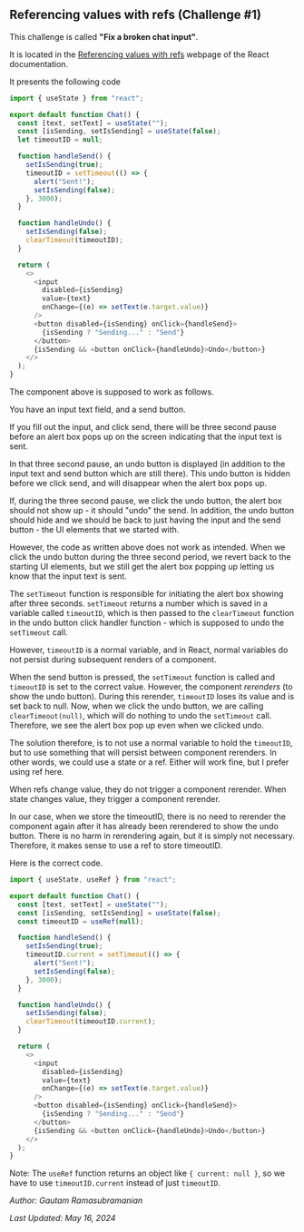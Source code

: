 ## Referencing values with refs (Challenge #1)

This challenge is called **"Fix a broken chat input"**.

It is located in the [Referencing values with refs](https://react.dev/learn/referencing-values-with-refs) webpage of the React documentation.

It presents the following code

```javascript
import { useState } from "react";

export default function Chat() {
  const [text, setText] = useState("");
  const [isSending, setIsSending] = useState(false);
  let timeoutID = null;

  function handleSend() {
    setIsSending(true);
    timeoutID = setTimeout(() => {
      alert("Sent!");
      setIsSending(false);
    }, 3000);
  }

  function handleUndo() {
    setIsSending(false);
    clearTimeout(timeoutID);
  }

  return (
    <>
      <input
        disabled={isSending}
        value={text}
        onChange={(e) => setText(e.target.value)}
      />
      <button disabled={isSending} onClick={handleSend}>
        {isSending ? "Sending..." : "Send"}
      </button>
      {isSending && <button onClick={handleUndo}>Undo</button>}
    </>
  );
}
```

The component above is supposed to work as follows.

You have an input text field, and a send button.

If you fill out the input, and click send, there will be three second pause before an alert box pops up on the screen indicating that the input text is sent.

In that three second pause, an undo button is displayed (in addition to the input text and send button which are still there). This undo button is hidden before we click send, and will disappear when the alert box pops up.

If, during the three second pause, we click the undo button, the alert box should not show up - it should "undo" the send. In addition, the undo button should hide and we should be back to just having the input and the send button - the UI elements that we started with.

However, the code as written above does not work as intended.
When we click the undo button during the three second period, we revert back to the starting UI elements, but we still get the alert box popping up letting us know that the input text is sent.

The `setTimeout` function is responsible for initiating the alert box showing after three seconds. `setTimeout` returns a number which is saved in a variable called `timeoutID`, which is then passed to the `clearTimeout` function in the undo button click handler function - which is supposed to undo the `setTimeout` call.

However, `timeoutID` is a normal variable, and in React, normal variables do not persist during subsequent renders of a component.

When the send button is pressed, the `setTimeout` function is called and `timeoutID` is set to the correct value. However, the component _rerenders_ (to show the undo button). During this rerender, `timeoutID` loses its value and is set back to null. Now, when we click the undo button, we are calling `clearTimeout(null)`, which will do nothing to undo the `setTimeout` call. Therefore, we see the alert box pop up even when we clicked undo.

The solution therefore, is to not use a normal variable to hold the `timeoutID`, but to use something that will persist between component rerenders. In other words, we could use a state or a ref. Either will work fine, but I prefer using ref here.

When refs change value, they do not trigger a component rerender. When state changes value, they trigger a component rerender.

In our case, when we store the timeoutID, there is no need to rerender the component again after it has already been rerendered to show the undo button. There is no harm in rerendering again, but it is simply not necessary. Therefore, it makes sense to use a ref to store timeoutID.

Here is the correct code.

```javascript
import { useState, useRef } from "react";

export default function Chat() {
  const [text, setText] = useState("");
  const [isSending, setIsSending] = useState(false);
  const timeoutID = useRef(null);

  function handleSend() {
    setIsSending(true);
    timeoutID.current = setTimeout(() => {
      alert("Sent!");
      setIsSending(false);
    }, 3000);
  }

  function handleUndo() {
    setIsSending(false);
    clearTimeout(timeoutID.current);
  }

  return (
    <>
      <input
        disabled={isSending}
        value={text}
        onChange={(e) => setText(e.target.value)}
      />
      <button disabled={isSending} onClick={handleSend}>
        {isSending ? "Sending..." : "Send"}
      </button>
      {isSending && <button onClick={handleUndo}>Undo</button>}
    </>
  );
}
```

Note: The `useRef` function returns an object like `{ current: null }`, so we have to use `timeoutID.current` instead of just `timeoutID`.

_Author: Gautam Ramasubramanian_

_Last Updated: May 16, 2024_
